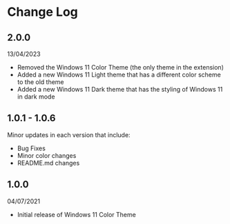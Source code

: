 # Change Log

## 2.0.0

13/04/2023

* Removed the Windows 11 Color Theme (the only theme in the extension)
* Added a new Windows 11 Light theme that has a different color scheme to the old theme
* Added a new Windows 11 Dark theme that has the styling of Windows 11 in dark mode

## 1.0.1 - 1.0.6

Minor updates in each version that include:
* Bug Fixes
* Minor color changes
* README.md changes

## 1.0.0

04/07/2021

* Initial release of Windows 11 Color Theme
